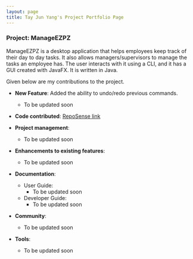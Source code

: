 ```yaml
---
layout: page
title: Tay Jun Yang's Project Portfolio Page
---
```


### Project: ManageEZPZ

ManageEZPZ is a desktop application that helps employees keep track of their day to day tasks. It also allows managers/supervisors to manage the tasks an employee has. The user interacts with it using a CLI, and it has a GUI created with JavaFX. It is written in Java.

Given below are my contributions to the project.

* **New Feature**: Added the ability to undo/redo previous commands.
  * To be updated soon

* **Code contributed**: [RepoSense link](https://nus-cs2103-ay2122s2.github.io/tp-dashboard//?search=dannytayjy&sort=groupTitle&sortWithin=title&timeframe=commit&mergegroup=&groupSelect=groupByRepos&breakdown=false)

* **Project management**:
  * To be updated soon

* **Enhancements to existing features**:
  * To be updated soon

* **Documentation**:
  * User Guide:
    * To be updated soon
  * Developer Guide:
    * To be updated soon

* **Community**:
  * To be updated soon

* **Tools**:
  * To be updated soon

